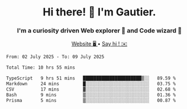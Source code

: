 <h1 align="center">Hi there! 👋 I'm Gautier.</h1>
<h3 align="center">I'm a curiosity driven Web explorer 🚀 and Code wizard 🧙</h3>

<p align="center">
  <a href="https://xisabla.github.io/">Website 🖥️ </a> •
  <a href="mailto:xisabla.dev@gmail.com">Say hi ! ✉️</a>
</p>

<!--START_SECTION:waka-->

```txt
From: 02 July 2025 - To: 09 July 2025

Total Time: 10 hrs 55 mins

TypeScript   9 hrs 51 mins   ██████████████████████▒░░   89.59 %
Markdown     24 mins         █░░░░░░░░░░░░░░░░░░░░░░░░   03.75 %
CSV          17 mins         ▓░░░░░░░░░░░░░░░░░░░░░░░░   02.68 %
Bash         9 mins          ▒░░░░░░░░░░░░░░░░░░░░░░░░   01.36 %
Prisma       5 mins          ▒░░░░░░░░░░░░░░░░░░░░░░░░   00.87 %
```

<!--END_SECTION:waka-->

